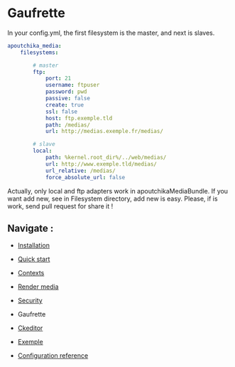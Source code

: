 Gaufrette
========

In your config.yml, the first filesystem is the master, and next is
slaves. 

```yaml
apoutchika_media:
    filesystems:

        # master
        ftp: 
            port: 21
            username: ftpuser
            password: pwd
            passive: false
            create: true
            ssl: false
            host: ftp.exemple.tld
            path: /medias/
            url: http://medias.exemple.fr/medias/

        # slave
        local:
            path: %kernel.root_dir%/../web/medias/
            url: http://www.exemple.tld/medias/
            url_relative: /medias/
            force_absolute_url: false
```

Actually, only local and ftp adapters work in apoutchikaMediaBundle. 
If you want add new, see in Filesystem directory, add new is easy.
Please, if is work, send pull request for share it !

Navigate :
----------

* [Installation](install.md)
* [Quick start](quickstart.md)
* [Contexts](contexts.md)
* [Render media](rendermedia.md)
* [Security](security.md)
* Gaufrette
* [Ckeditor](ckeditor.md)

* [Exemple](exemple.md)
* [Configuration reference](configuration_reference.md)
